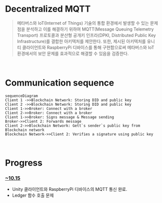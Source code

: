 
# Decentralized MQTT
> 메타버스와 IoT(Internet of Things) 기술의 통합 환경에서 발생할 수 있는 문제점을 분석하고 이를 해결하기 위하여 MQTT(Message Queuing Telemetry Transport) 프로토콜과 분산형 공개키 인프라(DPKI, Distributed Public Key Infrastructure)를 결합한 아키텍처를 제안한다. 또한, 제시된 아키텍처를 유니티 클라이언트와 RaspberryPi 디바이스를 통해 구현함으로써 메타버스와 IoT 환경에서의 보안 문제를 효과적으로 해결할 수 있음을 검증한다.

</br>


# Communication sequence

```mermaid
sequenceDiagram
Client 1 ->>Blockchain Network: Storing DID and public key
Client 2 ->>Blockchain Network: Storing DID and public key
Client 1->>Broker: Connect with a broker
Client 2->>Broker: Connect with a broker
Client 1->>Broker: Signs message & Message sending
Broker->>Client 2: Forwards message
Client 2->>Blockchain Network: Gett`s sender`s public key from Blockchain network
Blockchain Network->>Client 2: Verifies a signature using public key
```
</br>

# Progress
### [~10.15](https://github.com/Hongyoosung/Metaverse_for_IoT/blob/main/Decentralized_MQTT/Progress/231015.md)
- Unity 클라이언트와 RaspberryPi 디바이스의 MQTT 통신 완료.
- Ledger 함수 호출 문제





